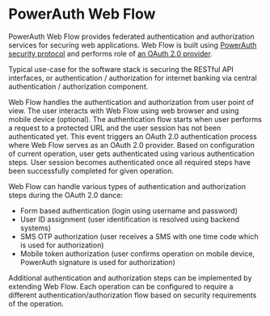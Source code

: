 # PowerAuth Web Flow

PowerAuth Web Flow provides federated authentication and authorization services for securing web applications. Web Flow is built using [PowerAuth security protocol](https://github.com/wultra/powerauth-crypto/wiki) and performs role of [an OAuth 2.0 provider](http://projects.spring.io/spring-security-oauth/docs/oauth2.html).

Typical use-case for the software stack is securing the RESTful API interfaces, or authentication / authorization for internet banking via central authentication / authorization component.

Web Flow handles the authentication and authorization from user point of view. The user interacts with Web Flow using web browser and using mobile device (optional). The authentication flow starts when user performs a request to a protected URL and the user session has not been authenticated yet. This event triggers an OAuth 2.0 authentication process where Web Flow serves as an OAuth 2.0 provider. Based on configuration of current operation, user gets authenticated using various authentication steps. User session becomes authenticated once all required steps have been successfully completed for given operation.

Web Flow can handle various types of authentication and authorization steps during the OAuth 2.0 dance:
* Form based authentication (login using username and password)
* User ID assignment (user identification is resolved using backend systems)
* SMS OTP authorization (user receives a SMS with one time code which is used for authorization)
* Mobile token authorization (user confirms operation on mobile device, PowerAuth signature is used for authorization)

Additional authentication and authorization steps can be implemented by extending Web Flow. Each operation can be configured to require a different authentication/authorization flow based on security requirements of the operation.

